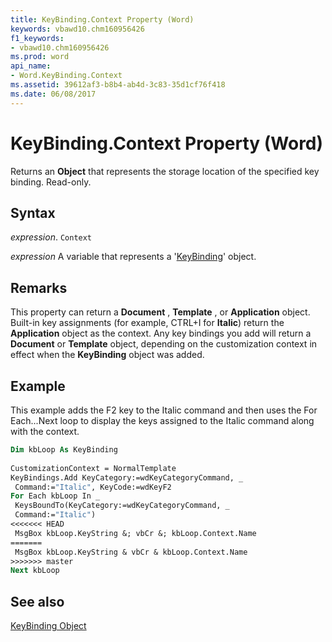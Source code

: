 ```yaml
---
title: KeyBinding.Context Property (Word)
keywords: vbawd10.chm160956426
f1_keywords:
- vbawd10.chm160956426
ms.prod: word
api_name:
- Word.KeyBinding.Context
ms.assetid: 39612af3-b8b4-ab4d-3c83-35d1cf76f418
ms.date: 06/08/2017
---
```



# KeyBinding.Context Property (Word)

Returns an  **Object** that represents the storage location of the specified key binding. Read-only.


## Syntax

 _expression_. `Context`

 _expression_ A variable that represents a '[KeyBinding](Word.KeyBinding.md)' object.


## Remarks

This property can return a  **Document** , **Template** , or **Application** object. Built-in key assignments (for example, CTRL+I for **Italic**) return the **Application** object as the context. Any key bindings you add will return a **Document** or **Template** object, depending on the customization context in effect when the **KeyBinding** object was added.


## Example

This example adds the F2 key to the Italic command and then uses the For Each...Next loop to display the keys assigned to the Italic command along with the context.


```vb
Dim kbLoop As KeyBinding 
 
CustomizationContext = NormalTemplate 
KeyBindings.Add KeyCategory:=wdKeyCategoryCommand, _ 
 Command:="Italic", KeyCode:=wdKeyF2 
For Each kbLoop In _ 
 KeysBoundTo(KeyCategory:=wdKeyCategoryCommand, _ 
 Command:="Italic") 
<<<<<<< HEAD
 MsgBox kbLoop.KeyString &; vbCr &; kbLoop.Context.Name 
=======
 MsgBox kbLoop.KeyString & vbCr & kbLoop.Context.Name 
>>>>>>> master
Next kbLoop
```


## See also


[KeyBinding Object](Word.KeyBinding.md)


